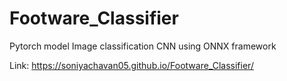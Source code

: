 # Footware_Classifier
Pytorch model Image classification CNN using ONNX framework


Link: https://soniyachavan05.github.io/Footware_Classifier/
